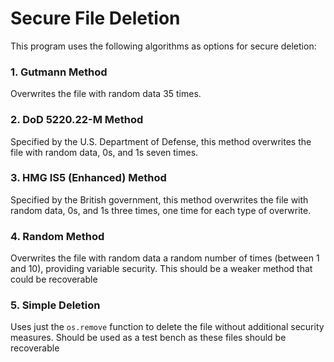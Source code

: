 # Secure File Deletion

This program uses the following algorithms as options for secure deletion:

### 1. Gutmann Method

Overwrites the file with random data 35 times.

### 2. DoD 5220.22-M Method

Specified by the U.S. Department of Defense, this method overwrites the file with random data, 0s, and 1s seven times.

### 3. HMG IS5 (Enhanced) Method

Specified by the British government, this method overwrites the file with random data, 0s, and 1s three times, one time for each type of overwrite.

### 4. Random Method

Overwrites the file with random data a random number of times (between 1 and 10), providing variable security. This should be a weaker method that could be recoverable

### 5. Simple Deletion

Uses just the `os.remove` function to delete the file without additional security measures. Should be used as a test bench as these files should be recoverable

